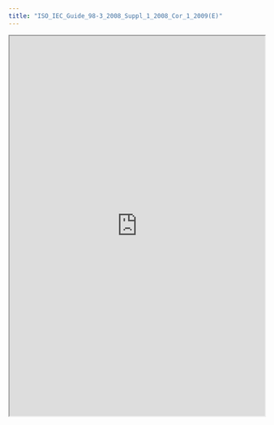 ```yaml
---
title: "ISO_IEC_Guide_98-3_2008_Suppl_1_2008_Cor_1_2009(E)"
---
```



<iframe height="750" width="100%" src="https://ewelton.github.io/ktest/wiki.html#ISO_IEC_Guide_98-3_2008_Suppl_1_2008_Cor_1_2009(E)"></iframe>
